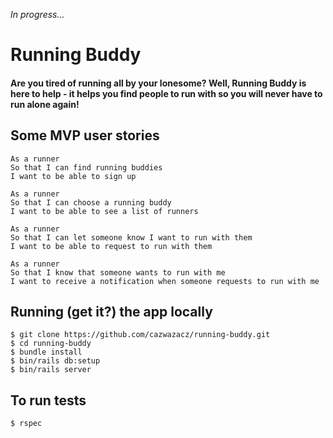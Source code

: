 *In progress...*
# Running Buddy

#### Are you tired of running all by your lonesome? Well, Running Buddy is here to help - it helps you find people to run with so you will never have to run alone again!

Some MVP user stories
---
```
As a runner
So that I can find running buddies
I want to be able to sign up

As a runner
So that I can choose a running buddy
I want to be able to see a list of runners

As a runner
So that I can let someone know I want to run with them
I want to be able to request to run with them

As a runner
So that I know that someone wants to run with me
I want to receive a notification when someone requests to run with me
```

Running (get it?) the app locally
---
```
$ git clone https://github.com/cazwazacz/running-buddy.git
$ cd running-buddy
$ bundle install
$ bin/rails db:setup
$ bin/rails server
```

To run tests
---
```
$ rspec
```

